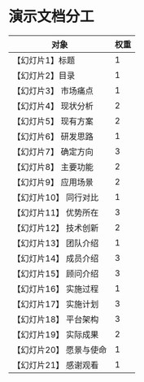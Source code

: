 # 演示文档分工

|对象|权重|
|--|--|
|【幻灯片1】标题|1|
|【幻灯片2】目录|1|
|【幻灯片3】 市场痛点|1|
|【幻灯片4】 现状分析|2|
|【幻灯片5】 现有方案|2|
|【幻灯片6】 研发思路|1|
|【幻灯片7】 确定方向|3|
|【幻灯片8】 主要功能|2|
|【幻灯片9】 应用场景|2|
|【幻灯片10】 同行对比|1|
|【幻灯片11】 优势所在|3|
|【幻灯片12】 技术创新|2|
|【幻灯片13】 团队介绍|1|
|【幻灯片14】 成员介绍|3|
|【幻灯片15】 顾问介绍|3|
|【幻灯片16】 实施过程|1|
|【幻灯片17】 实施计划|3|
|【幻灯片18】 平台架构|3|
|【幻灯片19】 实际成果|2|
|【幻灯片20】 愿景与使命|1|
|【幻灯片21】 感谢观看|1|
